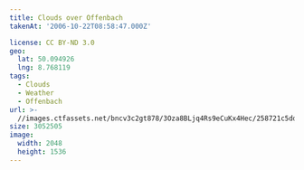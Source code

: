 ```yaml
---
title: Clouds over Offenbach
takenAt: '2006-10-22T08:58:47.000Z'

license: CC BY-ND 3.0
geo:
  lat: 50.094926
  lng: 8.768119
tags:
  - Clouds
  - Weather
  - Offenbach
url: >-
  //images.ctfassets.net/bncv3c2gt878/3Oza8BLjq4Rs9eCuKx4Hec/258721c5dd367e3939db4007f8e74140/clouds-over-offenbach_4340064373_o
size: 3052505
image:
  width: 2048
  height: 1536
---
```

